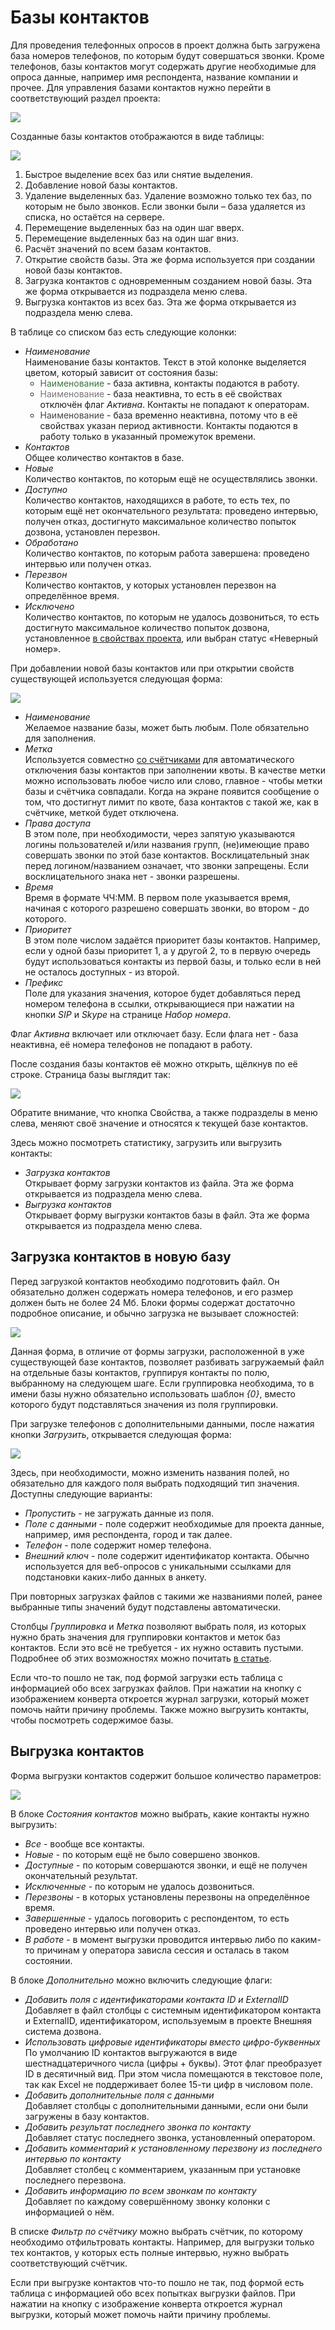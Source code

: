 # Базы контактов

Для проведения телефонных опросов в проект должна быть загружена база номеров телефонов, по которым будут совершаться звонки. Кроме телефонов, базы контактов могут содержать другие необходимые для опроса данные, например имя респондента, название компании и прочее. Для управления базами контактов нужно перейти в соответствующий раздел проекта:

![](images/3005_img_001.png)

Созданные базы контактов отображаются в виде таблицы:

![](images/3005_img_002.png)

1. Быстрое выделение всех баз или снятие выделения.
2. Добавление новой базы контактов.
3. Удаление выделенных баз. Удаление возможно только тех баз, по которым не было звонков. Если звонки были – база удаляется из списка, но остаётся на сервере.
4. Перемещение выделенных баз на один шаг вверх.
5. Перемещение выделенных баз на один шаг вниз.
6. Расчёт значений по всем базам контактов.
7. Открытие свойств базы. Эта же форма используется при создании новой базы контактов.
8. Загрузка контактов с одновременным созданием новой базы. Эта же форма открывается из подраздела меню слева.
9. Выгрузка контактов из всех баз. Эта же форма открывается из подраздела меню слева.

В таблице со списком баз есть следующие колонки:

- *Наименование*<br>
Наименование базы контактов. Текст в этой колонке выделяется цветом, который зависит от состояния базы:
    - <span style="color: #3c763d;">Наименование</span> - база активна, контакты подаются в работу.
    - <span style="color: #777;">Наименование</span> - база неактивна, то есть в её свойствах отключён флаг *Активна*. Контакты не попадают к операторам.
    - <span style="color: #444;">Наименование</span> - база временно неактивна, потому что в её свойствах указан период активности. Контакты подаются в работу только в указанный промежуток времени.
- *Контактов*<br>
Общее количество контактов в базе.
- *Новые*<br>
Количество контактов, по которым ещё не осуществлялись звонки.
- *Доступно*<br>
Количество контактов, находящихся в работе, то есть тех, по которым ещё нет окончательного результата: проведено интервью, получен отказ, достигнуто максимальное количество попыток дозвона, установлен перезвон.
- *Обработано*<br>
Количество контактов, по которым работа завершена: проведено интервью или получен отказ.
- *Перезвон*<br>
Количество контактов, у которых установлен перезвон на определённое время.
- *Исключено*<br>
Количество контактов, по которым не удалось дозвониться, то есть достигнуто максимальное количество попыток дозвона, установленное [в свойствах проекта](3001.md#calls), или выбран статус «Неверный номер».

При добавлении новой базы контактов или при открытии свойств существующей используется следующая форма:

![](images/3005_img_003.png)

- *Наименование*<br>
Желаемое название базы, может быть любым. Поле обязательно для заполнения.
- *Метка*<br>
Используется совместно [со счётчиками](3003.md) для автоматического отключения базы контактов при заполнении квоты. В качестве метки можно использовать любое число или слово, главное - чтобы метки базы и счётчика совпадали. Когда на экране появится сообщение о том, что достигнут лимит по квоте, база контактов с такой же, как в счётчике, меткой будет отключена.
- *Права доступа*<br>
В этом поле, при необходимости, через запятую указываются логины пользователей и/или названия групп, (не)имеющие право совершать звонки по этой базе контактов. Восклицательный знак перед логином/названием означает, что звонки запрещены. Если восклицательного знака нет - звонки разрешены.
- *Время*<br>
Время в формате ЧЧ:ММ. В первом поле указывается время, начиная с которого разрешено совершать звонки, во втором - до которого.
- *Приоритет*<br>
В этом поле числом задаётся приоритет базы контактов. Например, если у одной базы приоритет 1, а у другой 2, то в первую очередь будут использоваться контакты из первой базы, и только если в ней не осталось доступных - из второй.
- *Префикс*<br>
Поле для указания значения, которое будет добавляться перед номером телефона в ссылки, открывающиеся при нажатии на кнопки *SIP* и *Skype* на странице *Набор номера*.

Флаг *Активна* включает или отключает базу. Если флага нет - база неактивна, её номера телефонов не попадают в работу.

После создания базы контактов её можно открыть, щёлкнув по её строке. Страница базы выглядит так:

![](images/3005_img_004.png)

Обратите внимание, что кнопка Свойства, а также подразделы в меню слева, меняют своё значение и относятся к текущей базе контактов.

Здесь можно посмотреть статистику, загрузить или выгрузить контакты:

- *Загрузка контактов*<br>
Открывает форму загрузки контактов из файла. Эта же форма открывается из подраздела меню слева.
- *Выгрузка контактов*<br>
Открывает форму выгрузки контактов базы в файл. Эта же форма открывается из подраздела меню слева.

## Загрузка контактов в новую базу

Перед загрузкой контактов необходимо подготовить файл. Он обязательно должен содержать номера телефонов, и его размер должен быть не более 24 Мб. Блоки формы содержат достаточно подробное описание, и обычно загрузка не вызывает сложностей:

![](images/3005_img_005.png)

Данная форма, в отличие от формы загрузки, расположенной в уже существующей базе контактов, позволяет разбивать загружаемый файл на отдельные базы контактов, группируя контакты по полю, выбранному на следующем шаге. Если группировка необходима, то в имени базы нужно обязательно использовать шаблон *{0}*, вместо которого будут подставляться значения из поля группировки.

При загрузке телефонов с дополнительными данными, после нажатия кнопки *Загрузить*, открывается следующая форма:

![](images/3005_img_006.png)

Здесь, при необходимости, можно изменить названия полей, но обязательно для каждого поля выбрать подходящий тип значения. Доступны следующие варианты:

- *Пропустить* - не загружать данные из поля.
- *Поле с данными* - поле содержит необходимые для проекта данные, например, имя респондента, город и так далее.
- *Телефон* - поле содержит номер телефона.
- *Внешний ключ* - поле содержит идентификатор контакта. Обычно используется для веб-опросов с уникальными ссылками для подстановки каких-либо данных в анкету.

При повторных загрузках файлов с такими же названиями полей, ранее выбранные типы значений будут подставлены автоматически.

Столбцы *Группировка* и *Метка* позволяют выбрать поля, из которых нужно брать значения для группировки контактов и меток баз контактов. Если это всё не требуется - их нужно оставить пустыми. Подробнее об этих возможностях можно почитать [в статье](../articles/1010.md).

Если что-то пошло не так, под формой загрузки есть таблица с информацией обо всех загрузках файлов. При нажатии на кнопку с изображением конверта откроется журнал загрузки, который может помочь найти причину проблемы. Также можно выгрузить контакты, чтобы посмотреть содержимое базы.

## Выгрузка контактов

Форма выгрузки контактов содержит большое количество параметров:

![](images/3005_img_007.png)

В блоке *Состояния контактов* можно выбрать, какие контакты нужно выгрузить:

- *Все* - вообще все контакты.
- *Новые* - по которым ещё не было совершено звонков.
- *Доступные* - по которым совершаются звонки, и ещё не получен окончательный результат.
- *Исключенные* - по которым не удалось дозвониться.
- *Перезвоны* - в которых установлены перезвоны на определённое время.
- *Завершенные* - удалось поговорить с респондентом, то есть проведено интервью или получен отказ.
- *В работе* - в момент выгрузки проводится интервью либо по каким-то причинам у оператора зависла сессия и осталась в таком состоянии.

В блоке *Дополнительно* можно включить следующие флаги:

- *Добавить поля с идентификаторами контакта ID и ExternalID*<br>
Добавляет в файл столбцы с системным идентификатором контакта и ExternalID, идентификатором, используемым в проекте Внешняя система дозвона.
- *Использовать цифровые идентификаторы вместо цифро-буквенных*<br>
По умолчанию ID контактов выгружаются в виде шестнадцатеричного числа (цифры + буквы). Этот флаг преобразует ID в десятичный вид. При этом числа помещаются в текстовое поле, так как Excel не поддерживает более 15-ти цифр в числовом поле.
- *Добавить дополнительные поля с данными*<br>
Добавляет столбцы с дополнительными данными, если они были загружены в базу контактов.
- *Добавить результат последнего звонка по контакту*<br>
Добавляет статус последнего звонка, установленный оператором.
- *Добавить комментарий к установленному перезвону из последнего интервью по контакту*<br>
Добавляет столбец с комментарием, указанным при установке последнего перезвона.
- *Добавить информацию по всем звонкам по контакту*<br>
Добавляет по каждому совершённому звонку колонки с информацией о нём.

В списке *Фильтр по счётчику* можно выбрать счётчик, по которому необходимо отфильтровать контакты. Например, для выгрузки только тех контактов, у которых есть полные интервью, нужно выбрать соответствующий счётчик.

Если при выгрузке контактов что-то пошло не так, под формой есть таблица с информацией обо всех попытках выгрузки файлов. При нажатии на кнопку с изображение конверта откроется журнал выгрузки, который может помочь найти причину проблемы.
